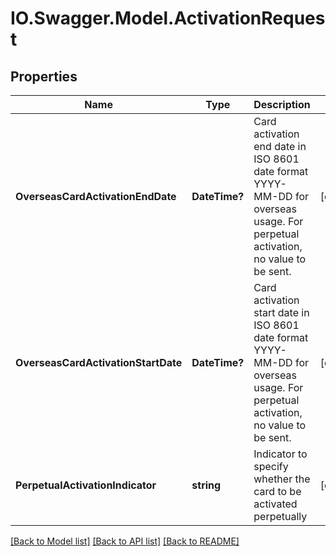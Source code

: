 # IO.Swagger.Model.ActivationRequest
## Properties

Name | Type | Description | Notes
------------ | ------------- | ------------- | -------------
**OverseasCardActivationEndDate** | **DateTime?** | Card activation end date in ISO 8601 date format YYYY-MM-DD for overseas usage. For perpetual activation, no value to be sent. | [optional] 
**OverseasCardActivationStartDate** | **DateTime?** | Card activation start date in ISO 8601 date format YYYY-MM-DD for overseas usage. For perpetual activation, no value to be sent. | [optional] 
**PerpetualActivationIndicator** | **string** | Indicator to specify whether the card to be activated perpetually | [optional] 

[[Back to Model list]](../README.md#documentation-for-models) [[Back to API list]](../README.md#documentation-for-api-endpoints) [[Back to README]](../README.md)

